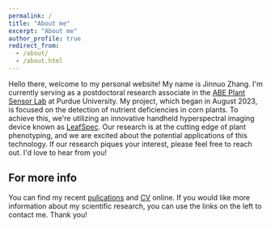 ```yaml
---
permalink: /
title: "About me"
excerpt: "About me"
author_profile: true
redirect_from: 
  - /about/
  - /about.html
---
```


Hello there, welcome to my personal website! My name is Jinnuo Zhang. I'm currently serving as a postdoctoral research associate in the [ABE Plant Sensor Lab](https://engineering.purdue.edu/ABEPlantSensorLab) at Purdue University. My project, which began in August 2023, is focused on the detection of nutrient deficiencies in corn plants. To achieve this, we're utilizing an innovative handheld hyperspectral imaging device known as [LeafSpec](https://www.leafspecllc.com/). Our research is at the cutting edge of plant phenotyping, and we are excited about the potential applications of this technology. If our research piques your interest, please feel free to reach out. I'd love to hear from you!

For more info
------
You can find my recent [pulications](https://jinnuozhang.github.io/publications/) and [CV](https://jinnuozhang.github.io/cv/) online. If you would like more information about my scientific research, you can use the links on the left to contact me. Thank you!



  

